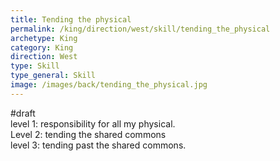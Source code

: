 ```yaml
---
title: Tending the physical
permalink: /king/direction/west/skill/tending_the_physical
archetype: King
category: King
direction: West
type: Skill
type_general: Skill
image: /images/back/tending_the_physical.jpg
---
```

#draft   
level 1: responsibility for all my physical.   
Level 2: tending the shared commons   
level 3: tending past the shared commons. 
